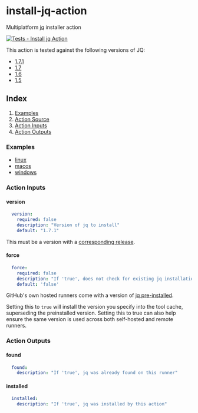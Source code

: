 # install-jq-action

Multiplatform [jq](https://github.com/stedolan/jq) installer action

[![Tests - Install jq Action](https://github.com/dcarbone/install-jq-action/actions/workflows/tests.yaml/badge.svg)](https://github.com/dcarbone/install-jq-action/actions/workflows/tests.yaml)

This action is tested against the following versions of JQ:

- [1.7.1](https://github.com/jqlang/jq/releases/tag/jq-1.7.1)
- [1.7](https://github.com/jqlang/jq/releases/tag/jq-1.7)
- [1.6](https://github.com/jqlang/jq/releases/tag/jq-1.6)
- [1.5](https://github.com/jqlang/jq/releases/tag/jq-1.5)

## Index

1. [Examples](#examples)
2. [Action Source](action.yaml)
3. [Action Inputs](#action-inputs)
4. [Action Outputs](#action-outputs)

### Examples

- [linux](./.github/workflows/example-linux.yaml)
- [macos](./.github/workflows/example-macos.yaml)
- [windows](./.github/workflows/example-windows.yaml)

### Action Inputs

#### version

```yaml
  version:
    required: false
    description: "Version of jq to install"
    default: "1.7.1"
```

This must be a version with a [corresponding release](https://github.com/stedolan/jq/releases).

#### force

```yaml
  force:
    required: false
    description: "If 'true', does not check for existing jq installation before continuing."
    default: 'false'
```

GitHub's own hosted runners come with a version of
[jq pre-installed](https://docs.github.com/en/actions/using-github-hosted-runners/about-github-hosted-runners#preinstalled-software).

Setting this to `true` will install the version you specify into the tool cache, superseding the preinstalled version.
Setting this to true can also help ensure the same version is used across both self-hosted and remote runners. 

### Action Outputs

#### found

```yaml
  found:
    description: "If 'true', jq was already found on this runner"
```

#### installed

```yaml
  installed:
    description: "If 'true', jq was installed by this action"
```
